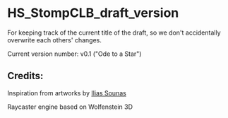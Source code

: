 # HS_StompCLB_draft_version
For keeping track of the current title of the draft, so we don't accidentally overwrite each others' changes.

Current version number: v0.1 ("Ode to a Star")


## Credits:

Inspiration from artworks by [Ilias Sounas](https://www.sounasdesign.com)

Raycaster engine based on Wolfenstein 3D
